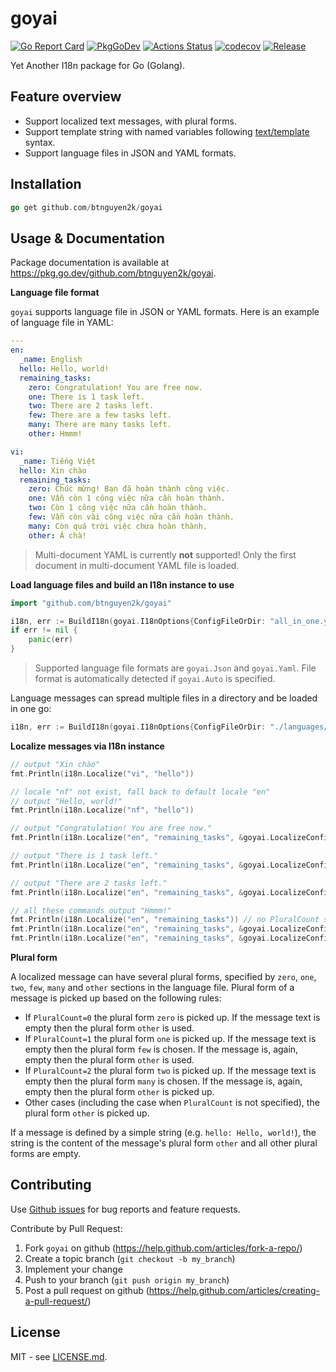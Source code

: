 # goyai

[![Go Report Card](https://goreportcard.com/badge/github.com/btnguyen2k/goyai)](https://goreportcard.com/report/github.com/btnguyen2k/goyai)
[![PkgGoDev](https://pkg.go.dev/badge/github.com/btnguyen2k/goyai)](https://pkg.go.dev/github.com/btnguyen2k/goyai)
[![Actions Status](https://github.com/btnguyen2k/goyai/workflows/goyai/badge.svg)](https://github.com/btnguyen2k/goyai/actions)
[![codecov](https://codecov.io/gh/btnguyen2k/goyai/branch/main/graph/badge.svg?token=x12xW1YfiY)](https://codecov.io/gh/btnguyen2k/goyai)
[![Release](https://img.shields.io/github/release/btnguyen2k/goyai.svg?style=flat-square)](RELEASE-NOTES.md)

Yet Another I18n package for Go (Golang).

## Feature overview

- Support localized text messages, with plural forms.
- Support template string with named variables following [text/template](http://golang.org/pkg/text/template/) syntax.
- Support language files in JSON and YAML formats.

## Installation

```go
go get github.com/btnguyen2k/goyai
```

## Usage & Documentation

Package documentation is available at https://pkg.go.dev/github.com/btnguyen2k/goyai.

**Language file format**

`goyai` supports language file in JSON or YAML formats. Here is an example of language file in YAML:

```yaml
---
en:
  _name: English
  hello: Hello, world!
  remaining_tasks:
    zero: Congratulation! You are free now.
    one: There is 1 task left.
    two: There are 2 tasks left.
    few: There are a few tasks left.
    many: There are many tasks left.
    other: Hmmm!

vi:
  _name: Tiếng Việt
  hello: Xin chào
  remaining_tasks:
    zero: Chúc mừng! Bạn đã hoàn thành công việc.
    one: Vẫn còn 1 công việc nữa cần hoàn thành.
    two: Còn 1 công việc nữa cần hoàn thành.
    few: Vẫn còn vài công việc nữa cần hoàn thành.
    many: Còn quá trời việc chưa hoàn thành.
    other: Á chà!
```

> Multi-document YAML is currently **not** supported! Only the first document in multi-document YAML file is loaded.

**Load language files and build an I18n instance to use**

```go
import "github.com/btnguyen2k/goyai"

i18n, err := BuildI18n(goyai.I18nOptions{ConfigFileOrDir: "all_in_one.yaml", goyai.I18nFileFormat: goyai.Yaml, DefaultLocale: "en"})
if err != nil {
    panic(err)
}
```

> Supported language file formats are `goyai.Json` and `goyai.Yaml`. File format is automatically detected if `goyai.Auto` is specified.

Language messages can spread multiple files in a directory and be loaded in one go:

```go
i18n, err := BuildI18n(goyai.I18nOptions{ConfigFileOrDir: "./languages/", goyai.I18nFileFormat: goyai.Auto, DefaultLocale: "en"})
```

**Localize messages via I18n instance**

```go
// output "Xin chào"
fmt.Println(i18n.Localize("vi", "hello"))

// locale "nf" not exist, fall back to default locale "en"
// output "Hello, world!"
fmt.Println(i18n.Localize("nf", "hello"))

// output "Congratulation! You are free now."
fmt.Println(i18n.Localize("en", "remaining_tasks", &goyai.LocalizeConfig{PluralCount: 0}))

// output "There is 1 task left."
fmt.Println(i18n.Localize("en", "remaining_tasks", &goyai.LocalizeConfig{PluralCount: 1}))

// output "There are 2 tasks left."
fmt.Println(i18n.Localize("en", "remaining_tasks", &goyai.LocalizeConfig{PluralCount: 2}))

// all these commands output "Hmmm!"
fmt.Println(i18n.Localize("en", "remaining_tasks")) // no PluralCount specified, plural form "other" is used
fmt.Println(i18n.Localize("en", "remaining_tasks", &goyai.LocalizeConfig{PluralCount: 3}))  // plural form "other" is used
fmt.Println(i18n.Localize("en", "remaining_tasks", &goyai.LocalizeConfig{PluralCount: -1})) // plural form "other" is used
```

**Plural form**

A localized message can have several plural forms, specified by `zero`, `one`, `two`, `few`, `many` and `other` sections in the language file.
Plural form of a message is picked up based on the following rules:
- If `PluralCount=0` the plural form `zero` is picked up. If the message text is empty then the plural form `other` is used.
- If `PluralCount=1` the plural form `one` is picked up. If the message text is empty then the plural form `few` is chosen. If the message is, again, empty then the plural form `other` is used.
- If `PluralCount=2` the plural form `two` is picked up. If the message text is empty then the plural form `many` is chosen. If the message is, again, empty then the plural form `other` is picked up.
- Other cases (including the case when `PluralCount` is not specified), the plural form `other` is picked up.

If a message is defined by a simple string (e.g. `hello: Hello, world!`), the string is the content of the message's plural form `other` and all other plural forms are empty.

## Contributing

Use [Github issues](https://github.com/btnguyen2k/goyai/issues) for bug reports and feature requests.

Contribute by Pull Request:

1. Fork `goyai` on github (https://help.github.com/articles/fork-a-repo/)
2. Create a topic branch (`git checkout -b my_branch`)
3. Implement your change
4. Push to your branch (`git push origin my_branch`)
5. Post a pull request on github (https://help.github.com/articles/creating-a-pull-request/)

## License

MIT - see [LICENSE.md](LICENSE.md).
